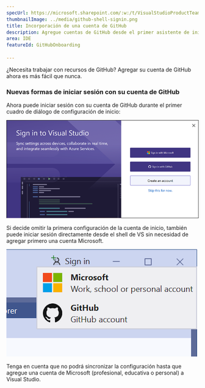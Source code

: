 ```yaml
---
specUrl: https://microsoft.sharepoint.com/:w:/t/VisualStudioProductTeam/ERPRQiOyAzVOmi1ymA69lDQBmCcjcMtfnV4aeZOgM_GW5w?e=cRcoaj
thumbnailImage: ../media/github-shell-signin.png
title: Incorporación de una cuenta de GitHub
description: Agregue cuentas de GitHub desde el primer asistente de inicio o el shell de Visual Studio.
area: IDE
featureId: GitHubOnboarding

---
```



¿Necesita trabajar con recursos de GitHub? Agregar su cuenta de GitHub ahora es más fácil que nunca. 

### Nuevas formas de iniciar sesión con su cuenta de GitHub

Ahora puede iniciar sesión con su cuenta de GitHub durante el primer cuadro de diálogo de configuración de inicio:

![Inicio de sesión de GitHub desde el primer cuadro de diálogo de inicio de VS](../media/github-firstlaunch.png)

Si decide omitir la primera configuración de la cuenta de inicio, también puede iniciar sesión directamente desde el shell de VS sin necesidad de agregar primero una cuenta Microsoft.

![Inicio de sesión de GitHub desde el shell de VS](../media/github-shell-signin.png)

Tenga en cuenta que no podrá sincronizar la configuración hasta que agregue una cuenta de Microsoft (profesional, educativa o personal) a Visual Studio.
